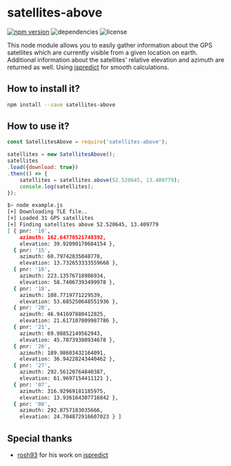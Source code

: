 # satellites-above
[![npm version](https://badge.fury.io/js/satellites-above.svg)](https://badge.fury.io/js/satellites-above)
![dependencies](https://david-dm.org/rastapasta/satellites-above-node.svg)
![license](https://img.shields.io/github/license/rastapasta/satellites-above-node.svg)

This node module allows you to easily gather information about the GPS satellites which are currently visible from a given location on earth. Additional information about the satellites' relative elevation and azimuth are returned as well. Using [jspredict](https://github.com/nsat/jspredict) for smooth calculations.

## How to install it?

```bash
npm install --save satellites-above
```

## How to use it?

```javascript
const SatellitesAbove = require('satellites-above');

satellites = new SatellitesAbove();
satellites
.load({download: true})
.then(() => {
	satellites = satellites.above(52.520645, 13.409779);
	console.log(satellites);
});
```

```bash
$> node example.js 
[+] Downloading TLE file..
[+] Loaded 31 GPS satellites
[+] Finding satellites above 52.520645, 13.409779
[ { pnr: '10',
    azimuth: 162.64770521748392,
    elevation: 39.92090170684154 },
  { pnr: '15',
    azimuth: 60.79742835048778,
    elevation: 13.732653333559668 },
  { pnr: '16',
    azimuth: 223.13576718986934,
    elevation: 58.74067393499978 },
  { pnr: '18',
    azimuth: 108.7719771229539,
    elevation: 53.685250648551936 },
  { pnr: '20',
    azimuth: 46.941697880412825,
    elevation: 21.617107809987786 },
  { pnr: '21',
    azimuth: 69.98852149562943,
    elevation: 45.78739380934678 },
  { pnr: '26',
    azimuth: 189.98603432164091,
    elevation: 36.94228243440462 },
  { pnr: '27',
    azimuth: 292.56120764840387,
    elevation: 61.9697154411121 },
  { pnr: '07',
    azimuth: 316.92969181185975,
    elevation: 13.936164307716842 },
  { pnr: '08',
    azimuth: 292.8757183035666,
    elevation: 24.704872916607023 } ]
```

## Special thanks
* [rosh93](https://github.com/rosh93) for his work on [jspredict](https://github.com/nsat/jspredict)
